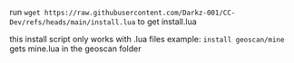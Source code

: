 run `wget https://raw.githubusercontent.com/Darkz-001/CC-Dev/refs/heads/main/install.lua` to get install.lua


this install script only works with .lua files
example: `install geoscan/mine` gets mine.lua in the geoscan folder
